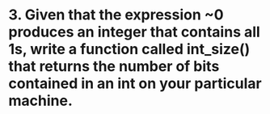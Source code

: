 # 3. Given that the expression ~0 produces an integer that contains all 1s, write a function called int_size() that returns the number of bits contained in an int on your particular machine.